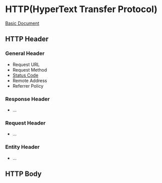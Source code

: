 # HTTP(HyperText Transfer Protocol)

[Basic Document](https://github.com/CharmStrange/Obsidian/blob/main/Web/HTTP_protocol.md)

## HTTP Header
### General Header
- Request URL
- Request Method
- [Status Code]()
- Remote Address
- Referrer Policy

### Response Header
- ...

### Request Header
- ...

### Entity Header
- ...

## HTTP Body

